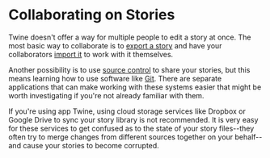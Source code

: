 # Collaborating on Stories

Twine doesn't offer a way for multiple people to edit a story at once. The most
basic way to collaborate is to [export a story](../story-library/exporting.md)
and have your collaborators [import it](../story-library/creating.md) to work
with it themselves.

Another possibility is to use [source control](./source-control.md) to share
your stories, but this means learning how to use software like
[Git](https://git-scm.com). There are separate applications that can make
working with these systems easier that might be worth investigating if you're
not already familiar with them.

If you're using app Twine, using cloud storage services like Dropbox or Google
Drive to sync your story library is not recommended. It is very easy for these
services to get confused as to the state of your story files--they often try to
merge changes from different sources together on your behalf--and cause your
stories to become corrupted.

